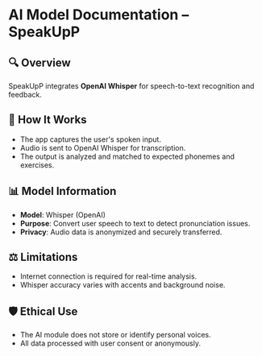 
# AI Model Documentation – SpeakUpP

## 🔍 Overview

SpeakUpP integrates **OpenAI Whisper** for speech-to-text recognition and feedback.

## 🤖 How It Works

- The app captures the user's spoken input.
- Audio is sent to OpenAI Whisper for transcription.
- The output is analyzed and matched to expected phonemes and exercises.

## 📊 Model Information

- **Model**: Whisper (OpenAI)
- **Purpose**: Convert user speech to text to detect pronunciation issues.
- **Privacy**: Audio data is anonymized and securely transferred.

## ⚖️ Limitations

- Internet connection is required for real-time analysis.
- Whisper accuracy varies with accents and background noise.

## 🛡 Ethical Use

- The AI module does not store or identify personal voices.
- All data processed with user consent or anonymously.
